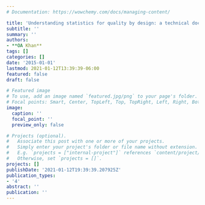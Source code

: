 ```yaml
---
# Documentation: https://wowchemy.com/docs/managing-content/

title: 'Understanding statistics for quality by design: a technical document series'
subtitle: ''
summary: ''
authors:
- **OA Khan**
tags: []
categories: []
date: '2015-01-01'
lastmod: 2021-01-12T13:39:39-06:00
featured: false
draft: false

# Featured image
# To use, add an image named `featured.jpg/png` to your page's folder.
# Focal points: Smart, Center, TopLeft, Top, TopRight, Left, Right, BottomLeft, Bottom, BottomRight.
image:
  caption: ''
  focal_point: ''
  preview_only: false

# Projects (optional).
#   Associate this post with one or more of your projects.
#   Simply enter your project's folder or file name without extension.
#   E.g. `projects = ["internal-project"]` references `content/project/deep-learning/index.md`.
#   Otherwise, set `projects = []`.
projects: []
publishDate: '2021-01-12T19:39:39.207925Z'
publication_types:
- '4'
abstract: ''
publication: ''
---
```

